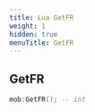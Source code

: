 ```yaml
---
title: Lua GetFR
weight: 1
hidden: true
menuTitle: GetFR
---
```

## GetFR
```lua
mob:GetFR(); -- int
```